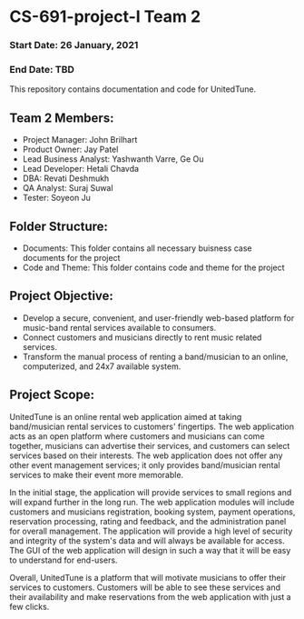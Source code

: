 # CS-691-project-I Team 2
### Start Date: 26 January, 2021
### End Date: TBD
This repository contains documentation and code for UnitedTune.

## Team 2 Members: 
- Project Manager: John Brilhart
- Product Owner: Jay Patel
- Lead Business Analyst: Yashwanth Varre, Ge Ou
- Lead Developer: Hetali Chavda
- DBA: Revati Deshmukh
- QA Analyst: Suraj Suwal
- Tester: Soyeon Ju 

## Folder Structure:
- Documents: This folder contains all necessary buisness case documents for the project
- Code and Theme: This folder contains code and theme for the project

## Project Objective:
- Develop a secure, convenient, and user-friendly web-based platform for music-band rental services available to consumers.
- Connect customers and musicians directly to rent music related services.
- Transform the manual process of renting a band/musician to an online, computerized, and 24x7 available system.

## Project Scope:
UnitedTune is an online rental web application aimed at taking band/musician rental services to customers' fingertips. The web application acts as an open platform where customers and musicians can come together, musicians can advertise their services, and customers can select services based on their interests. The web application does not offer any other event management services; it only provides band/musician rental services to make their event more memorable.  

In the initial stage, the application will provide services to small regions and will expand further in the long run. The web application modules will include customers and musicians registration, booking system,  payment operations, reservation processing, rating and feedback, and the administration panel for overall management. The application will provide a high level of security and integrity of the system's data and will always be available for access. The GUI of the web application will design in such a way that it will be easy to understand for end-users. 

Overall, UnitedTune is a platform that will motivate musicians to offer their services to customers. Customers will be able to see these services and their availability and make reservations from the web application with just a few clicks.
